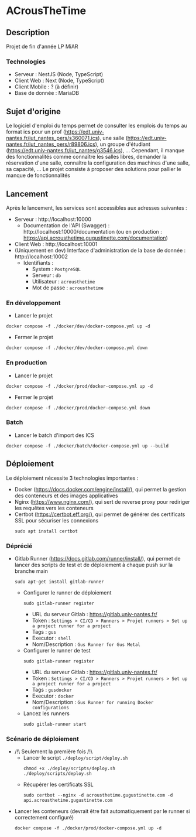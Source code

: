# ACrousTheTime

## Description

Projet de fin d'année LP MiAR

### Technologies

- Serveur : NestJS (Node, TypeScript)
- Client Web : Next (Node, TypeScript)
- Client Mobile : ? (à définir)
- Base de donnée : MariaDB

## Sujet d'origine

Le logiciel d'emploi du temps permet de consulter les emplois du temps au format ics pour un prof (https://edt.univ-nantes.fr/iut_nantes_pers/s360071.ics), une salle (https://edt.univ-nantes.fr/iut_nantes_pers/r89806.ics), un groupe d'étudiant (https://edt.univ-nantes.fr/iut_nantes/g3546.ics), ... Cependant, il manque des fonctionnalités comme connaître les salles libres, demander la réservation d'une salle, connaître la configuration des machines d'une salle, sa capacité, ... Le projet consiste à proposer des solutions pour pallier le manque de fonctionnalités

## Lancement

Après le lancement, les services sont accessibles aux adresses suivantes :

- Serveur : http://localhost:10000
  - Documentation de l'API (Swagger) : http://localhost:10000/documentation (ou en production : https://api.acrousthetime.gugustinette.com/documentation)
- Client Web : http://localhost:10001
- (Uniquement en dev) Interface d'administration de la base de donnée : http://localhost:10002
  - Identifiants :
    - System : `PostgreSQL`
    - Serveur : `db`
    - Utilisateur : `acrousthetime`
    - Mot de passe : `acrousthetime`

### En développement

- Lancer le projet

```
docker compose -f ./docker/dev/docker-compose.yml up -d
```

- Fermer le projet

```
docker compose -f ./docker/dev/docker-compose.yml down
```

### En production

- Lancer le projet

```
docker compose -f ./docker/prod/docker-compose.yml up -d
```

- Fermer le projet

```
docker compose -f ./docker/prod/docker-compose.yml down
```

### Batch

- Lancer le batch d'import des ICS

```
docker compose -f ./docker/batch/docker-compose.yml up --build
```

## Déploiement

Le déploiement nécessite 3 technologies importantes :

- Docker (https://docs.docker.com/engine/install/), qui permet la gestion des conteneurs et des images applicatives
- Nginx (https://www.nginx.com/), qui sert de reverse proxy pour rediriger les requêtes vers les conteneurs
- Certbot (https://certbot.eff.org/), qui permet de générer des certificats SSL pour sécuriser les connexions
  ```
  sudo apt install certbot
  ```

### Déprécié

- Gitlab Runner (https://docs.gitlab.com/runner/install/), qui permet de lancer des scripts de test et de déploiement à chaque push sur la branche main
  ```
  sudo apt-get install gitlab-runner
  ```
  - Configurer le runner de déploiement
    ```
    sudo gitlab-runner register
    ```
    - URL du serveur Gitlab : https://gitlab.univ-nantes.fr/
    - Token : `Settings > CI/CD > Runners > Projet runners > Set up a project runner for a project`
    - Tags : `gus`
    - Executor : `shell`
    - Nom/Description : `Gus Runner for Gus Metal`
  - Configurer le runner de test
    ```
    sudo gitlab-runner register
    ```
    - URL du serveur Gitlab : https://gitlab.univ-nantes.fr/
    - Token : `Settings > CI/CD > Runners > Projet runners > Set up a project runner for a project`
    - Tags : `gusdocker`
    - Executor : `docker`
    - Nom/Description : `Gus Runner for running Docker configurations`
  - Lancez les runners
    ```
    sudo gitlab-runner start
    ```

### Scénario de déploiement

- /!\ Seulement la première fois /!\
  - Lancer le script `./deploy/script/deploy.sh`
    ```
    chmod +x ./deploy/scripts/deploy.sh
    ./deploy/scripts/deploy.sh
    ```
  - Récupérer les certificats SSL
    ```
    sudo certbot --nginx -d acrousthetime.gugustinette.com -d api.acrousthetime.gugustinette.com
    ```
- Lancer les conteneurs (devrait être fait automatiquement par le runner si correctement configuré)
  ```
  docker compose -f ./docker/prod/docker-compose.yml up -d
  ```
